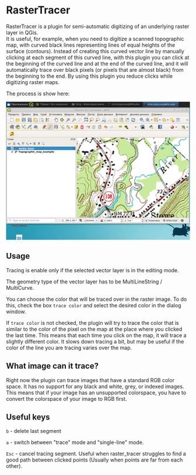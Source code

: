 # RasterTracer

RasterTracer is a plugin for semi-automatic digitizing of an underlying raster
layer in QGis.  
It is useful, for example, when you need to digitize a scanned
topographic map, with curved black lines representing lines of equal heights of
the surface (contours). 
Instead of creating this curved vector line by manually clicking
at each segment of this curved line, with this plugin you
can click at the beginning of the curved line and at the end of the curved
line, and it will automatically trace over black pixels (or pixels that are
almost black) from the beginning to the end. 
By using this plugin you reduce
clicks while digitizing raster maps. 

The process is show here: 

<img src="screen.gif" width="640" />

## Usage

Tracing is enable only if the selected vector layer is in the editing mode.

The geometry type of the vector layer has to be MultiLineString / MultiCurve.

You can choose the color that will be traced over in the raster image. 
To do this, check the box `trace color` and select the desired color in
the dialog window.

If `trace color` is not checked, the plugin will try to trace the color that is 
similar to the color of the pixel on the map at the place where you clicked the
last time.
This means that each time you click on the map, it will trace a slightly
different color.
It slows down tracing a bit, but may be useful if the color of the line you are
tracing varies over the map.

## What image can it trace?

Right now the plugin can trace images that have a standard RGB color space. 
It has no support for any black and white, grey, or indexed images. 
This means that if your image has an unsupported colorspace, 
you have to convert the colorspace of your image to RGB first.


## Useful keys


`b` - delete last segment

`a` - switch between "trace" mode and "single-line" mode.

`Esc` - cancel tracing segment. Useful when raster_tracer struggles to find 
a good path between clicked points (Usually when points are far from each other).
